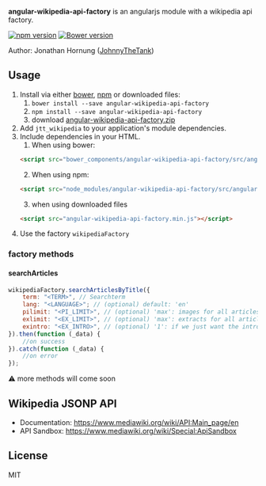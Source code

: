 **angular-wikipedia-api-factory** is an angularjs module with a wikipedia api factory.

[![npm version](https://badge.fury.io/js/angular-wikipedia-api-factory.png)](https://badge.fury.io/js/angular-wikipedia-api-factory)
[![Bower version](https://badge.fury.io/bo/angular-wikipedia-api-factory.png)](https://badge.fury.io/bo/angular-wikipedia-api-factory)
 
Author: Jonathan Hornung ([JohnnyTheTank](https://github.com/JohnnyTheTank))

## Usage

1. Install via either [bower](http://bower.io/), [npm](https://www.npmjs.com/) or downloaded files:
    1. `bower install --save angular-wikipedia-api-factory`
    2. `npm install --save angular-wikipedia-api-factory`
    3. download [angular-wikipedia-api-factory.zip](https://github.com/JohnnyTheTank/angular-wikipedia-api-factory/zipball/master)
2. Add `jtt_wikipedia` to your application's module dependencies.
3. Include dependencies in your HTML.
    1. When using bower:
    ```html
    <script src="bower_components/angular-wikipedia-api-factory/src/angular-wikipedia-api-factory.min.js"></script>
    ```
    2. When using npm:
    ```html
    <script src="node_modules/angular-wikipedia-api-factory/src/angular-wikipedia-api-factory.min.js"></script>
    ```
    3. when using downloaded files
    ```html
    <script src="angular-wikipedia-api-factory.min.js"></script>
    ```
4. Use the factory `wikipediaFactory`


### factory methods

#### searchArticles

```js
wikipediaFactory.searchArticlesByTitle({
    term: "<TERM>", // Searchterm
    lang: "<LANGUAGE>"; // (optional) default: 'en'
    pilimit: "<PI_LIMIT>", // (optional) 'max': images for all articles, otherwise only for the first
    exlimit: "<EX_LIMIT>", // (optional) 'max': extracts for all articles, otherwise only for the first
    exintro: "<EX_INTRO>", // (optional) '1': if we just want the intro, otherwise it shows all sections
}).then(function (_data) {
    //on success
}).catch(function (_data) {
    //on error
});
```

:warning: more methods will come soon

## Wikipedia JSONP API

* Documentation: https://www.mediawiki.org/wiki/API:Main_page/en
* API Sandbox: https://www.mediawiki.org/wiki/Special:ApiSandbox

## License

MIT